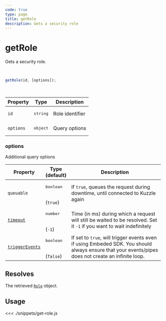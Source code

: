 ```yaml
---
code: true
type: page
title: getRole
description: Gets a security role
---
```


# getRole

Gets a security role.

<br />

```js
getRole(id, [options]);
```

<br />

| Property | Type | Description |
| --- | --- | --- |
| `id` | <pre>string</pre> | Role identifier |
| `options` | <pre>object</pre> | Query options |

### options

Additional query options

| Property | Type<br />(default) | Description |
| --- | --- | --- |
| `queuable` | <pre>boolean</pre><br />(`true`) | If `true`, queues the request during downtime, until connected to Kuzzle again |
| [`timeout`](/sdk/7/core-classes/kuzzle/query#timeout)  | <pre>number</pre><br/>  (`-1`)     | Time (in ms) during which a request will still be waited to be resolved. Set it `-1` if you want to wait indefinitely |
| [`triggerEvents`](/sdk/7/core-classes/kuzzle/query#triggerEvents)  | <pre>boolean</pre> <br/>(`false`)| If set to `true`, will trigger events even if using Embeded SDK. You should always ensure that your events/pipes does not create an infinite loop. <SinceBadge version="Kuzzle 2.31.0"/> |

## Resolves

The retrieved [`Role`](/sdk/js/7/core-classes/role) object.

## Usage

<<< ./snippets/get-role.js
